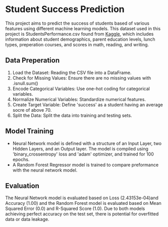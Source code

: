 # Student Success Prediction

This project aims to predict the success of students based of various features using different machine learning models. This dataset used in this project is StudentsPerformance.csv found from [Kaggle](https://www.kaggle.com/datasets/spscientist/students-performance-in-exams/data), which includes information about student demographics, parent education levels, lunch types, preperation courses, and scores in math, reading, and writing. 

## Data Preperation

1. Load the Dataset: Reading the CSV file into a DataFrame.
2. Check for Missing Values: Ensure there are no missing values with .isnull.sum()
3. Encode Categorical Variables: Use one-hot coding for categorical variables.
4. Normalize Numerical Variables: Standardize numerical features.
5. Create Target Variable: Define 'success' as a student having an average socre of above 70.
6. Split the Data: Split the data into training and testing sets.

## Model Training
- Neural Network model is defined with a structure of an Input Layer, two Hidden Layers, and an Output layer. The model is compiled using 'binary_crossentropy' loss and 'adam' optimizer, and trained for 100 epochs.
- A Random Forest Regressor model is trained to compare preformance with the neural network model.

## Evaluation
The Neural Network model is evaluated based on Loss (2.43153e-04)and Accuracy (1.00) and the Random Forest model is evaluated based on Mean Squared Error (0.0) and R-Squared Score (1.0). Due to both models achieving perfect accuracy on the test set, there is potential for overfitted data or data leakage.
